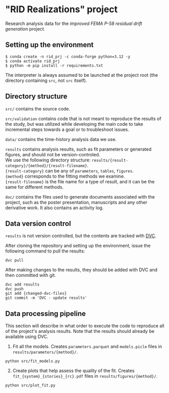 # "RID Realizations" project
Research analysis data for the *improved FEMA P-58 residual drift generation* project.

## Setting up the environment

```
$ conda create -n rid_prj -c conda-forge python=3.12 -y
$ conda activate rid_prj
$ python -m pip install -r requirements.txt
```

The interpreter is always assumed to be launched at the project root (the directory containing `src`, not `src` itself).

## Directory structure

`src/` contains the source code.

`src/validation` contains code that is not meant to reproduce the results of the study, but was utilized while developing the main code to take incremental steps towards a goal or to troubleshoot issues.

`data/` contains the time-history analysis data we use.

`results` contains analysis results, such as fit parameters or generated figures, and should not be version-controled.  
We use the following directory structure: `results/{result-category}/{method}/{result-filename}`.  
`{result-category}` can be any of `parameters`, `tables`, `figures`.  
`{method}` corresponds to the fitting methods we examine.  
`{result-filename}` is the file name for a type of result, and it can be the same for different methods.  


`doc/` contains the files used to generate documents associated with the project, such as the poster presentation, manuscripts and any other derivative work. It also contains an activity log.

## Data version control

`results` is not version controlled, but the contents are tracked with [DVC](https://dvc.org/).

After cloning the repository and setting up the environment, issue the following command to pull the results:
```
dvc pull
```

After making changes to the results, they should be added with DVC and then committed with git.
```
dvc add results
dvc push
git add {changed-dvc-files}
git commit -m 'DVC - update results'
```

## Data processing pipeline

This section will describe in what order to execute the code to reproduce all of the project's analysis results.
Note that the results should already be available using DVC.

1. Fit all the models. Creates `parameters.parquet` and `models.picle` files in `results/parameters/{method}/`.
```
python src/fit_models.py
```

2. Create plots that help assess the quality of the fit. Creates `fit_{system}_{stories}_{rc}.pdf` files in `results/figures/{method}/`.
```
python src/plot_fit.py
```
